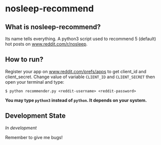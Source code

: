 # nosleep-recommend

## What is nosleep-recommend?
Its name tells everything. A python3 script used to recommend 5 (default) hot posts
on www.reddit.com/r/nosleep.

## How to run?
Register your app on www.reddit.com/prefs/apps to get
client_id and client_secret.
Change value of variable `CLIENT_ID` and `CLIENT_SECRET` then open your terminal and type:
```
$ python recommender.py <reddit-username> <reddit-password>
```
**You may type `python3` instead of `python`. It depends on your system.**

## Development State

_In development_


Remember to give me bugs! 
